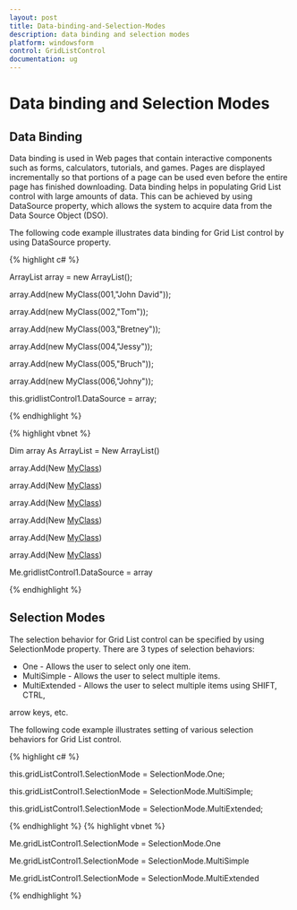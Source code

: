 ```yaml
---
layout: post
title: Data-binding-and-Selection-Modes
description: data binding and selection modes
platform: windowsform
control: GridListControl
documentation: ug
---
```


# Data binding and Selection Modes

## Data Binding

Data binding is used in Web pages that contain interactive components such as forms, calculators, tutorials, and games. Pages are displayed incrementally so that portions of a page can be used even before the entire page has finished downloading. Data binding helps in populating Grid List control with large amounts of data. This can be achieved by using DataSource property, which allows the system to acquire data from the Data Source Object (DSO).

The following code example illustrates data binding for Grid List control by using DataSource property.


{% highlight c# %}


ArrayList array = new ArrayList();

array.Add(new MyClass(001,"John David"));

array.Add(new MyClass(002,"Tom"));

array.Add(new MyClass(003,"Bretney"));

array.Add(new MyClass(004,"Jessy"));

array.Add(new MyClass(005,"Bruch"));

array.Add(new MyClass(006,"Johny"));

this.gridlistControl1.DataSource = array;


{% endhighlight  %}

{% highlight vbnet %}


Dim array As ArrayList = New ArrayList()

array.Add(New [MyClass](1, "John David"))

array.Add(New [MyClass](2, "Tom"))

array.Add(New [MyClass](3, "Bretney"))

array.Add(New [MyClass](4, "Jessy"))

array.Add(New [MyClass](5, "Bruch"))

array.Add(New [MyClass](6, "Johny"))

Me.gridlistControl1.DataSource = array

{% endhighlight  %}

## Selection Modes

The selection behavior for Grid List control can be specified by using SelectionMode property. There are 3 types of selection behaviors:

* One - Allows the user to select only one item.
* MultiSimple - Allows the user to select multiple items.
* MultiExtended - Allows the user to select multiple items using SHIFT, CTRL,

arrow keys, etc.

The following code example illustrates setting of various selection behaviors for Grid List control.


{% highlight c# %}


this.gridListControl1.SelectionMode = SelectionMode.One;

this.gridListControl1.SelectionMode = SelectionMode.MultiSimple;

this.gridListControl1.SelectionMode = SelectionMode.MultiExtended;



{% endhighlight  %}
{% highlight vbnet %}



Me.gridListControl1.SelectionMode = SelectionMode.One

Me.gridListControl1.SelectionMode = SelectionMode.MultiSimple

Me.gridListControl1.SelectionMode = SelectionMode.MultiExtended

{% endhighlight  %}

